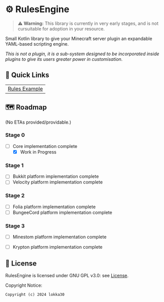 # ⚙️ RulesEngine

> ⚠️ **Warning:** This library is currently in very early stages, and is not cursuitable for adoption in your resource.

Small Kotlin library to give your Minecraft server plugin an expandable YAML-based scripting engine.

*This is not a plugin, it is a sub-system designed to be incorporated inside plugins to give its users greater power in customisation.*



## 🔗 Quick Links

|                                |
|--------------------------------|
| [Rules Example][Rules Example] |



## 🗺️ Roadmap

(No ETAs provided/providable.)

### Stage 0

- [ ] Core implementation complete
  - [x] Work in Progress

### Stage 1
- [ ] Bukkit platform implementation complete
- [ ] Velocity platform implementation complete

### Stage 2
- [ ] Folia platform implementation complete
- [ ] BungeeCord platform implementation complete

### Stage 3
- [ ] Minestom platform implementation complete
- [ ] Krypton platform implementation complete



## 📜 License

RulesEngine is licensed under GNU GPL v3.0: see [License][License].

Copyright Notice:

```
Copyright (c) 2024 lokka30
```


[License]: LICENSE.md
[Rules Example]: misc/rules-example.yml
